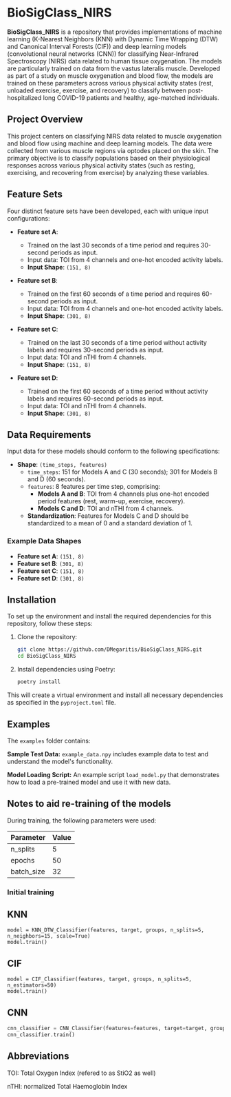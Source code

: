 # BioSigClass_NIRS

**BioSigClass_NIRS** is a repository that provides implementations of machine learning (K-Nearest Neighbors (KNN) with Dynamic Time Wrapping (DTW) and Canonical Interval Forests (CIF)) and deep learning models (convolutional neural networks (CNN)) for classifying Near-Infrared Spectroscopy (NIRS) data related to human tissue oxygenation. The models are particularly trained on data from the vastus lateralis muscle. Developed as part of a study on muscle oxygenation and blood flow, the models are trained on these parameters across various physical activity states (rest, unloaded exercise, exercise, and recovery) to classify between post-hospitalized long COVID-19 patients and healthy, age-matched individuals.

## Project Overview

This project centers on classifying NIRS data related to muscle oxygenation and blood flow using machine and deep learning models. The data were collected from various muscle regions via optodes placed on the skin. The primary objective is to classify populations based on their physiological responses across various physical activity states (such as resting, exercising, and recovering from exercise) by analyzing these variables.

## Feature Sets

Four distinct feature sets have been developed, each with unique input configurations:

- **Feature set A**:
  - Trained on the last 30 seconds of a time period and requires 30-second periods as input.
  - Input data: TOI from 4 channels and one-hot encoded activity labels.
  - **Input Shape**: `(151, 8)`

- **Feature set B**:  
  - Trained on the first 60 seconds of a time period and requires 60-second periods as input.
  - Input data: TOI from 4 channels and one-hot encoded activity labels.
  - **Input Shape**: `(301, 8)`

- **Feature set C**:  
  - Trained on the last 30 seconds of a time period without activity labels and requires 30-second periods as input.
  - Input data: TOI and nTHI from 4 channels.
  - **Input Shape**: `(151, 8)`

- **Feature set D**:  
  - Trained on the first 60 seconds of a time period without activity labels and requires 60-second periods as input.
  - Input data: TOI and nTHI from 4 channels.
  - **Input Shape**: `(301, 8)`

## Data Requirements

Input data for these models should conform to the following specifications:

- **Shape**: `(time_steps, features)`
  - `time_steps`: 151 for Models A and C (30 seconds); 301 for Models B and D (60 seconds).
  - `features`: 8 features per time step, comprising:
    - **Models A and B**: TOI from 4 channels plus one-hot encoded period features (rest, warm-up, exercise, recovery).
    - **Models C and D**: TOI and nTHI from 4 channels.
  - **Standardization**: Features for Models C and D should be standardized to a mean of 0 and a standard deviation of 1.

### Example Data Shapes

- **Feature set A**: `(151, 8)`
- **Feature set B**: `(301, 8)`
- **Feature set C**: `(151, 8)`
- **Feature set D**: `(301, 8)`

## Installation

To set up the environment and install the required dependencies for this repository, follow these steps:

1. Clone the repository:

    ```bash
    git clone https://github.com/DMegaritis/BioSigClass_NIRS.git
    cd BioSigClass_NIRS
    ```

2. Install dependencies using Poetry:

    ```bash
    poetry install
    ```

This will create a virtual environment and install all necessary dependencies as specified in the `pyproject.toml` file.


## Examples

The ```examples``` folder contains:

**Sample Test Data:** ```example_data.npy``` includes example data to test and understand the model's functionality.

**Model Loading Script:** An example script ```load_model.py``` that demonstrates how to load a pre-trained model and use it with new data.


## Notes to aid re-training of the models
During training, the following parameters were used:

| Parameter     | Value    |
|---------------|----------|
| n_splits      | 5        |
| epochs        | 50       |
| batch_size    | 32       |

### Initial training
## KNN
```
model = KNN_DTW_Classifier(features, target, groups, n_splits=5, n_neighbors=15, scale=True)
model.train()
```
## CIF
```
model = CIF_Classifier(features, target, groups, n_splits=5, n_estimators=50)
model.train()
```
## CNN
```python
cnn_classifier = CNN_Classifier(features=features, target=target, groups=groups, n_splits=5, epochs=50, batch_size=32)
cnn_classifier.train()
```

## Abbreviations
TOI: Total Oxygen Index (refered to as StiO2 as well)

nTHI: normalized Total Haemoglobin Index
